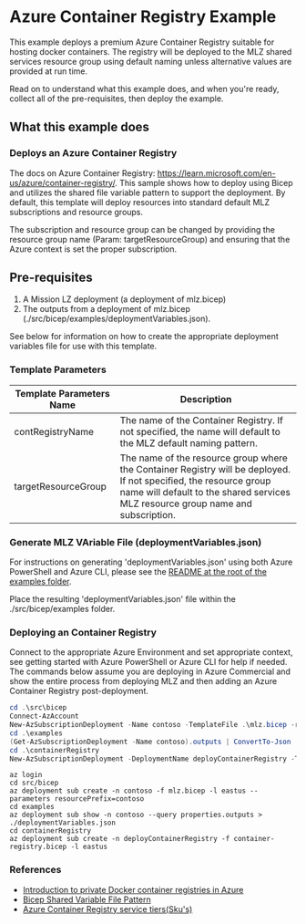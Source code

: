 # Azure Container Registry Example

This example deploys a premium Azure Container Registry suitable for hosting docker containers.  The registry will be deployed to the MLZ shared services resource group using default naming unless alternative values are provided at run time.

Read on to understand what this example does, and when you're ready, collect all of the pre-requisites, then deploy the example.

## What this example does

### Deploys an Azure Container Registry

The docs on Azure Container Registry: <https://learn.microsoft.com/en-us/azure/container-registry/>.  This sample shows how to deploy using Bicep and utilizes the shared file variable pattern to support the deployment.  By default, this template will deploy resources into standard default MLZ subscriptions and resource groups.  

The subscription and resource group can be changed by providing the resource group name (Param: targetResourceGroup) and ensuring that the Azure context is set the proper subscription.  

## Pre-requisites

1. A Mission LZ deployment (a deployment of mlz.bicep)
2. The outputs from a deployment of mlz.bicep (./src/bicep/examples/deploymentVariables.json).  

See below for information on how to create the appropriate deployment variables file for use with this template.

### Template Parameters

Template Parameters Name | Description
-----------------------| -----------
contRegistryName | The name of the Container Registry.  If not specified, the name will default to the MLZ default naming pattern.  
targetResourceGroup | The name of the resource group where the Container Registry will be deployed.   If not specified, the resource group name will default to the shared services MLZ resource group name and subscription.

### Generate MLZ VAriable File (deploymentVariables.json)

For instructions on generating 'deploymentVariables.json' using both Azure PowerShell and Azure CLI, please see the [README at the root of the examples folder](../README.md).

Place the resulting 'deploymentVariables.json' file within the ./src/bicep/examples folder.

### Deploying an Container Registry

Connect to the appropriate Azure Environment and set appropriate context, see getting started with Azure PowerShell or Azure CLI for help if needed.  The commands below assume you are deploying in Azure Commercial and show the entire process from deploying MLZ and then adding an Azure Container Registry post-deployment.

```PowerShell
cd .\src\bicep
Connect-AzAccount
New-AzSubscriptionDeployment -Name contoso -TemplateFile .\mlz.bicep -resourcePrefix 'contoso' -Location 'eastus'
cd .\examples
(Get-AzSubscriptionDeployment -Name contoso).outputs | ConvertTo-Json | Out-File -FilePath .\deploymentVariables.json
cd .\containerRegistry
New-AzSubscriptionDeployment -DeploymentName deployContainerRegistry -TemplateFile .\container-registry.bicep -Location 'eastus'
```

```Azure CLI
az login
cd src/bicep
az deployment sub create -n contoso -f mlz.bicep -l eastus --parameters resourcePrefix=contoso
cd examples
az deployment sub show -n contoso --query properties.outputs > ./deploymentVariables.json
cd containerRegistry
az deployment sub create -n deployContainerRegistry -f container-registry.bicep -l eastus
```

### References

* [Introduction to private Docker container registries in Azure](https://learn.microsoft.com/en-us/azure/app-service/overview-hosting-plans)
* [Bicep Shared Variable File Pattern](https://learn.microsoft.com/en-us/azure/azure-resource-manager/bicep/patterns-shared-variable-file)
* [Azure Container Registry service tiers(Sku's)](https://learn.microsoft.com/en-us/azure/container-registry/container-registry-skus)

